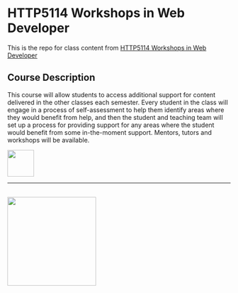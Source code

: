 # HTTP5114 Workshops in Web Developer

This is the repo for class content from [HTTP5114 Workshops in Web Developer](https://mediaarts.humber.ca/programs/web-development.html)

## Course Description

This course will allow students to access additional support for content delivered in the other classes each semester. Every student in the class will engage in a process of self-assessment to help them identify areas where they would benefit from help, and then the student and teaching team will set up a process for providing support for any areas where the student would benefit from some in-the-moment support. Mentors, tutors and workshops will be available.

<img src="https://console.codeadam.ca/api/image/markdown" width="60">

---

<br>
<a href="https://codeadam.ca">
<img src="https://cdn.codeadam.ca/images@1.0.0/codeadam-logo-coloured-horizontal.png" width="200">
</a>
